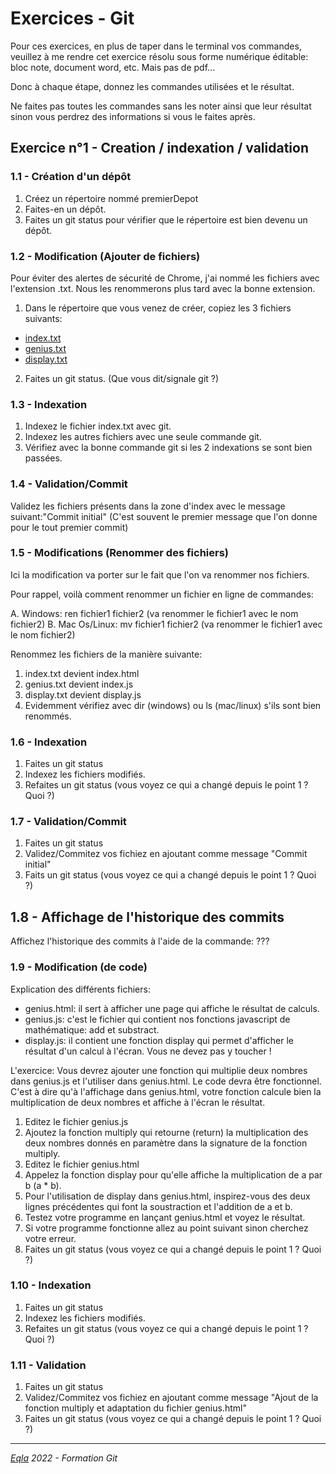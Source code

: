 <h1 class="text-center">Exercices - Git</h1>

Pour ces exercices, en plus de taper dans le terminal vos commandes, veuillez à me rendre cet exercice résolu sous forme numérique éditable: bloc note, document word, etc. Mais pas de pdf...

Donc à chaque étape, donnez les commandes utilisées et le résultat.

Ne faites pas toutes les commandes sans les noter ainsi que leur résultat sinon vous perdrez des informations si vous le faites après.

## Exercice n°1 - Creation / indexation / validation
### 1.1 - Création d'un dépôt
1. Créez un répertoire nommé premierDepot
2. Faites-en un dépôt.
3. Faites un git status pour vérifier que le répertoire est bien devenu un dépôt.

### 1.2 - Modification (Ajouter de fichiers)

Pour éviter des alertes de sécurité de Chrome, j'ai nommé les fichiers avec l'extension .txt. Nous les renommerons plus tard avec la bonne extension.

1. Dans le répertoire que vous venez de créer, copiez les 3 fichiers suivants:
- [index.txt](http://zamboyle.github.io/Cours/2022/Git/Files/index.txt)
- [genius.txt](http://zamboyle.github.io/Cours/2022/Git/Files/genius.txt)
- [display.txt](http://zamboyle.github.io/Cours/2022/Git/Files/display.txt)
2. Faites un git status. (Que vous dit/signale git ?)

### 1.3 - Indexation

1. Indexez le fichier index.txt avec git.
2. Indexez les autres fichiers avec une seule commande git.
3. Vérifiez avec la bonne commande git si les 2 indexations se sont bien passées.

### 1.4 - Validation/Commit

Validez les fichiers présents dans la zone d'index avec le message suivant:"Commit initial" (C'est souvent le premier message que l'on donne pour le tout premier commit)

### 1.5 - Modifications (Renommer des fichiers)

Ici la modification va porter sur le fait que l'on va renommer nos fichiers.

Pour rappel, voilà comment renommer un fichier en ligne de commandes:

A. Windows: ren fichier1 fichier2 (va renommer le fichier1 avec le nom fichier2)
B. Mac Os/Linux: mv fichier1 fichier2 (va renommer le fichier1 avec le nom fichier2)

Renommez les fichiers de la manière suivante:

1. index.txt devient index.html
2. genius.txt devient index.js
3. display.txt devient display.js
4. Evidemment vérifiez avec dir (windows) ou ls (mac/linux) s'ils sont bien renommés.

### 1.6 - Indexation

1. Faites un git status
2. Indexez les fichiers modifiés.
3. Refaites un git status (vous voyez ce qui a changé depuis le point 1 ? Quoi ?)

### 1.7 - Validation/Commit

1. Faites un git status
2. Validez/Commitez vos fichiez en ajoutant comme message "Commit initial"
3. Faits un git status (vous voyez ce qui a changé depuis le point 1 ? Quoi ?)

## 1.8 - Affichage de l'historique des commits

Affichez l'historique des commits à l'aide de la commande: ??? 

### 1.9 - Modification (de code)

Explication des différents fichiers:

- genius.html: il sert à afficher une page qui affiche le résultat de calculs.
- genius.js: c'est le fichier qui contient nos fonctions javascript de mathématique: add et substract.
- display.js: il contient une fonction display qui permet d'afficher le résultat d'un calcul à l'écran. Vous ne devez pas y toucher !


L'exercice:
Vous devrez ajouter une fonction qui multiplie deux nombres dans genius.js et l'utiliser dans genius.html. Le code devra être fonctionnel. C'est à dire qu'à l'affichage dans genius.html, votre fonction calcule bien la multiplication de deux nombres et affiche à l'écran le résultat.

1. Editez le fichier genius.js 
2. Ajoutez la fonction multiply qui retourne (return) la multiplication des deux nombres donnés en paramètre dans la signature de la fonction multiply.
3. Editez le fichier genius.html
4. Appelez la fonction display pour qu'elle affiche la multiplication de a par b (a * b).
5. Pour l'utilisation de display dans genius.html, inspirez-vous des deux lignes précédentes qui font la soustraction et l'addition de a et b.
6. Testez votre programme en lançant genius.html et voyez le résultat.
7. Si votre programme fonctionne allez au point suivant sinon cherchez votre erreur.
6. Faites un git status (vous voyez ce qui a changé depuis le point 1 ? Quoi ?)

### 1.10 - Indexation

1. Faites un git status
2. Indexez les fichiers modifiés.
3. Refaites un git status (vous voyez ce qui a changé depuis le point 1 ? Quoi ?)

### 1.11 - Validation

1. Faites un git status
2. Validez/Commitez vos fichiez en ajoutant comme message "Ajout de la fonction multiply et adaptation du fichier genius.html"
3. Faites un git status (vous voyez ce qui a changé depuis le point 1 ? Quoi ?)

***
_[Eqla](http://www.eqla.be) 2022 - Formation Git_